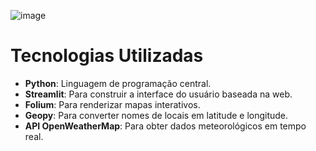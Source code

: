 ![image](https://github.com/user-attachments/assets/1132b832-8f6d-42be-b6e9-8c37bb717dd9)

# Tecnologias Utilizadas

- **Python**: Linguagem de programação central.
- **Streamlit**: Para construir a interface do usuário baseada na web.
- **Folium**: Para renderizar mapas interativos.
- **Geopy**: Para converter nomes de locais em latitude e longitude.
- **API OpenWeatherMap**: Para obter dados meteorológicos em tempo real.
